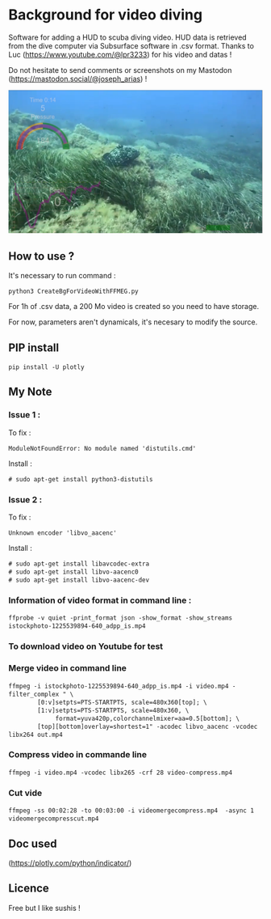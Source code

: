 # Background for video diving

Software for adding a HUD to scuba diving video. HUD data is retrieved from the dive computer via Subsurface software in .csv format. Thanks to Luc (https://www.youtube.com/@lpr3233) for his video and datas !

Do not hesitate to send comments or screenshots on my Mastodon (https://mastodon.social/@joseph_arias) ! 

![](image.png)

## How to use ?

It's necessary to run command :
```
python3 CreateBgForVideoWithFFMEG.py
```

For 1h of .csv data, a 200 Mo video is created so you need to have storage.

For now, parameters aren't dynamicals, it's necesary to modify the source.

## PIP install

```
pip install -U plotly
```

## My Note

### Issue 1 :

To fix :
```
ModuleNotFoundError: No module named 'distutils.cmd'
```

Install :
```
# sudo apt-get install python3-distutils
```

### Issue 2 :

To fix :
```
Unknown encoder 'libvo_aacenc'
```

Install :
```
# sudo apt-get install libavcodec-extra
# sudo apt-get install libvo-aacenc0
# sudo apt-get install libvo-aacenc-dev
```

### Information of video format in command line :

```
ffprobe -v quiet -print_format json -show_format -show_streams istockphoto-1225539894-640_adpp_is.mp4
```

### To download video on Youtube for test

### Merge video in command line

```
ffmpeg -i istockphoto-1225539894-640_adpp_is.mp4 -i video.mp4 -filter_complex " \
        [0:v]setpts=PTS-STARTPTS, scale=480x360[top]; \
        [1:v]setpts=PTS-STARTPTS, scale=480x360, \
             format=yuva420p,colorchannelmixer=aa=0.5[bottom]; \
        [top][bottom]overlay=shortest=1" -acodec libvo_aacenc -vcodec libx264 out.mp4 
```

### Compress video in commande line

```
ffmpeg -i video.mp4 -vcodec libx265 -crf 28 video-compress.mp4
```

### Cut vide

```
ffmpeg -ss 00:02:28 -to 00:03:00 -i videomergecompress.mp4  -async 1  videomergecompresscut.mp4
```

## Doc used 

(https://plotly.com/python/indicator/)

## Licence

Free but I like sushis !

